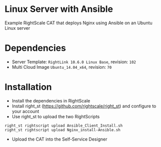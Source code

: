 # Linux Server with Ansible

Example RightScale CAT that deploys Nginx using Ansible on an Ubuntu Linux server

# Dependencies

- Server Template: `RightLink 10.6.0 Linux Base`, revision: `102`
- Multi Cloud Image `Ubuntu_14.04_x64`, revision: `70`

# Installation

- Install the dependencies in RightScale
- Install right_st (https://github.com/rightscale/right_st) and configure to your account
- Use right_st to upload the two RightScripts
```
right_st rightscript upload Ansible_Client_Install.sh
right_st rightscript upload Nginx_install-Ansible.sh
```
- Upload the CAT into the Self-Service Designer